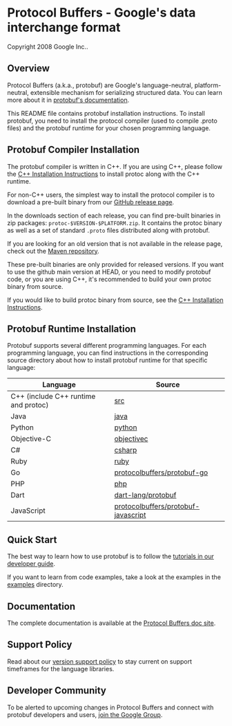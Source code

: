 Protocol Buffers - Google's data interchange format
===================================================

Copyright 2008 Google Inc..

Overview
--------

Protocol Buffers (a.k.a., protobuf) are Google's language-neutral,
platform-neutral, extensible mechanism for serializing structured data. You
can learn more about it in [protobuf's documentation](https://protobuf.dev).

This README file contains protobuf installation instructions. To install
protobuf, you need to install the protocol compiler (used to compile .proto
files) and the protobuf runtime for your chosen programming language.

Protobuf Compiler Installation
------------------------------

The protobuf compiler is written in C++. If you are using C++, please follow
the [C++ Installation Instructions](src/README.md) to install protoc along
with the C++ runtime.

For non-C++ users, the simplest way to install the protocol compiler is to
download a pre-built binary from our [GitHub release page](https://github.com/protocolbuffers/protobuf/releases).

In the downloads section of each release, you can find pre-built binaries in
zip packages: `protoc-$VERSION-$PLATFORM.zip`. It contains the protoc binary
as well as a set of standard `.proto` files distributed along with protobuf.

If you are looking for an old version that is not available in the release
page, check out the [Maven repository](https://repo1.maven.org/maven2/com/google/protobuf/protoc/).

These pre-built binaries are only provided for released versions. If you want
to use the github main version at HEAD, or you need to modify protobuf code,
or you are using C++, it's recommended to build your own protoc binary from
source.

If you would like to build protoc binary from source, see the [C++ Installation Instructions](src/README.md).

Protobuf Runtime Installation
-----------------------------

Protobuf supports several different programming languages. For each programming
language, you can find instructions in the corresponding source directory about
how to install protobuf runtime for that specific language:

| Language                             | Source                                                      |
|--------------------------------------|-------------------------------------------------------------|
| C++ (include C++ runtime and protoc) | [src](src)                                                  |
| Java                                 | [java](java)                                                |
| Python                               | [python](python)                                            |
| Objective-C                          | [objectivec](objectivec)                                    |
| C#                                   | [csharp](csharp)                                            |
| Ruby                                 | [ruby](ruby)                                                |
| Go                                   | [protocolbuffers/protobuf-go](https://github.com/protocolbuffers/protobuf-go)|
| PHP                                  | [php](php)                                                  |
| Dart                                 | [dart-lang/protobuf](https://github.com/dart-lang/protobuf) |
| JavaScript                           | [protocolbuffers/protobuf-javascript](https://github.com/protocolbuffers/protobuf-javascript)|

Quick Start
-----------

The best way to learn how to use protobuf is to follow the [tutorials in our
developer guide](https://protobuf.dev/getting-started).

If you want to learn from code examples, take a look at the examples in the
[examples](examples) directory.

Documentation
-------------

The complete documentation is available at the [Protocol Buffers doc site](https://protobuf.dev).

Support Policy
--------------

Read about our [version support policy](https://protobuf.dev/version-support/)
to stay current on support timeframes for the language libraries.

Developer Community
-------------------

To be alerted to upcoming changes in Protocol Buffers and connect with protobuf developers and users,
[join the Google Group](https://groups.google.com/g/protobuf).
